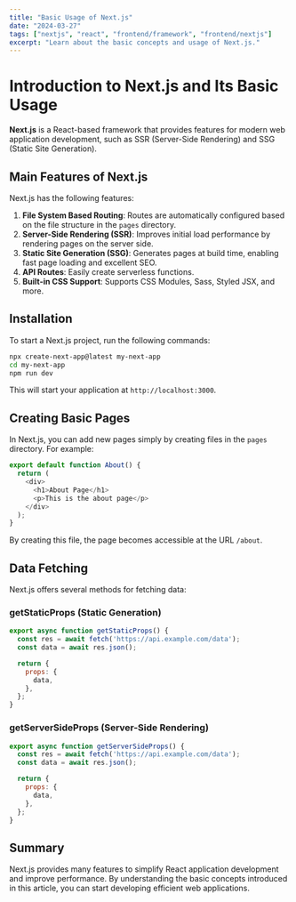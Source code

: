 ```yaml
---
title: "Basic Usage of Next.js"
date: "2024-03-27"
tags: ["nextjs", "react", "frontend/framework", "frontend/nextjs"]
excerpt: "Learn about the basic concepts and usage of Next.js."
---
```


# Introduction to Next.js and Its Basic Usage

**Next.js** is a React-based framework that provides features for modern web application development, such as SSR (Server-Side Rendering) and SSG (Static Site Generation).

## Main Features of Next.js

Next.js has the following features:

1. **File System Based Routing**: Routes are automatically configured based on the file structure in the `pages` directory.
2. **Server-Side Rendering (SSR)**: Improves initial load performance by rendering pages on the server side.
3. **Static Site Generation (SSG)**: Generates pages at build time, enabling fast page loading and excellent SEO.
4. **API Routes**: Easily create serverless functions.
5. **Built-in CSS Support**: Supports CSS Modules, Sass, Styled JSX, and more.

## Installation

To start a Next.js project, run the following commands:

```bash
npx create-next-app@latest my-next-app
cd my-next-app
npm run dev
```

This will start your application at `http://localhost:3000`.

## Creating Basic Pages

In Next.js, you can add new pages simply by creating files in the `pages` directory. For example:

```jsx:pages/about.js
export default function About() {
  return (
    <div>
      <h1>About Page</h1>
      <p>This is the about page</p>
    </div>
  );
}
```

By creating this file, the page becomes accessible at the URL `/about`.

## Data Fetching

Next.js offers several methods for fetching data:

### getStaticProps (Static Generation)

```jsx
export async function getStaticProps() {
  const res = await fetch('https://api.example.com/data');
  const data = await res.json();

  return {
    props: {
      data,
    },
  };
}
```

### getServerSideProps (Server-Side Rendering)

```jsx
export async function getServerSideProps() {
  const res = await fetch('https://api.example.com/data');
  const data = await res.json();

  return {
    props: {
      data,
    },
  };
}
```

## Summary

Next.js provides many features to simplify React application development and improve performance. By understanding the basic concepts introduced in this article, you can start developing efficient web applications. 